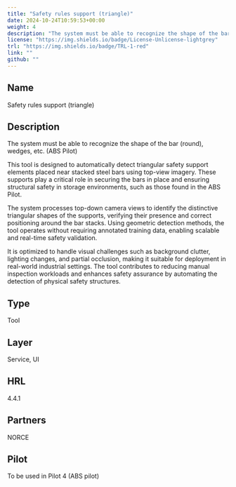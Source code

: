 ```yaml
---
title: "Safety rules support (triangle)"
date: 2024-10-24T10:59:53+00:00
weight: 4
description: "The system must be able to recognize the shape of the bar (round), wedges, etc. (ABS Pilot)"
license: "https://img.shields.io/badge/License-Unlicense-lightgrey"
trl: "https://img.shields.io/badge/TRL-1-red"
link: ""
github: ""
---
```


## Name
Safety rules support (triangle)

## Description
The system must be able to recognize the shape of the bar (round), wedges, etc. (ABS Pilot)

This tool is designed to automatically detect triangular safety support elements placed near stacked steel bars using top-view imagery. These supports play a critical role in securing the bars in place and ensuring structural safety in storage environments, such as those found in the ABS Pilot.

The system processes top-down camera views to identify the distinctive triangular shapes of the supports, verifying their presence and correct positioning around the bar stacks. Using geometric detection methods, the tool operates without requiring annotated training data, enabling scalable and real-time safety validation.

It is optimized to handle visual challenges such as background clutter, lighting changes, and partial occlusion, making it suitable for deployment in real-world industrial settings. The tool contributes to reducing manual inspection workloads and enhances safety assurance by automating the detection of physical safety structures.

## Type
Tool

## Layer
Service, UI

## HRL
4.4.1

## Partners
NORCE

## Pilot
To be used in Pilot 4 (ABS pilot)
